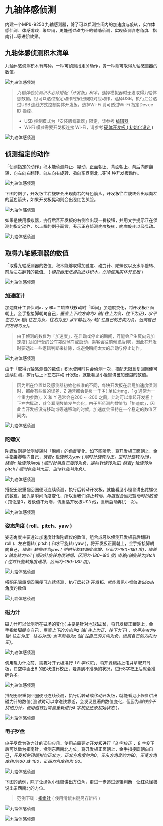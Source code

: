 # 九轴体感侦测

内建一个MPU-9250 九轴感测器，除了可以侦测空间内的加速度与旋转，实作体感侦测、体感游戏...等应用，更能透过磁力计的辅助侦测，实现侦测姿态角度、指南针...等进阶效果。

## 九轴体感侦测积木清单

九轴体感侦测积木有两种，一种可侦测指定的动作，另一种则可取得九轴感测器的数值。

![九轴体感侦测](https://raw.githubusercontent.com/junhuanchen/test_repository/master/bpi-web/tutorials/images/zh-tw/docs/webbit/board/mpu9250-01.jpg)

> *九轴体感侦测积木必须搭配「开发板」积木*，选择模拟器时无法取得九轴体感数值，但可以透过指定动作的按钮模拟对应动作，选择USB，执行后会透过USB 连线方式控制实体开发板，选择Wi-Fi 则可透过Wi-Fi 指定Device ID 操控。
> - USB 控制模式为「安装版编辑器」限定，请参考 [编辑器](../index.html#software)
> - Wi-Fi 模式需要开发板连接 Wi-Fi，请参考 [硬体开发板 ( 初始化设定 )](../info/setup.html)

![九轴体感侦测](https://raw.githubusercontent.com/junhuanchen/test_repository/master/bpi-web/tutorials/images/zh-tw/docs/webbit/board/mpu9250-02.jpg)

## 侦测指定的动作

「侦测指定的动作」积木能侦测静止、晃动、正面朝上、背面朝上、向后向前翻转、向左向右翻转、向左向右旋转、指向东西南北...等14 种开发板动作。

![九轴体感侦测](https://raw.githubusercontent.com/junhuanchen/test_repository/master/bpi-web/tutorials/images/zh-tw/docs/webbit/board/mpu9250-03.jpg)

下图的例子，开发板往右旋转会出现向右的绿色箭头，开发板往左旋转会出现向左的蓝色箭头，如果开发板晃动则会出现红色笑脸。

![九轴体感侦测](https://raw.githubusercontent.com/junhuanchen/test_repository/master/bpi-web/tutorials/images/zh-tw/docs/webbit/board/mpu9250-04.jpg)

如果是使用模拟器，执行后再开发板的右侧会出现一排按钮，并用文字提示正在侦测的指定动作，以上图的例子而言，表示正在侦测向右旋转、向左旋转以及晃动。

![九轴体感侦测](https://raw.githubusercontent.com/junhuanchen/test_repository/master/bpi-web/tutorials/images/zh-tw/docs/webbit/board/mpu9250-05.jpg)

## 取得九轴感测器的数值

「取得九轴感测器的数值」积木能够取得加速度、磁力计、陀螺仪以及水平旋转、前后左右翻转的数值。 ( *模拟器无法模拟此块积木，必须使用实体开发板* )

![九轴体感侦测](https://raw.githubusercontent.com/junhuanchen/test_repository/master/bpi-web/tutorials/images/zh-tw/docs/webbit/board/mpu9250-06.jpg)

### 加速度计

加速度计主要侦测x、y 和z 三轴直线移动时「瞬间」加速度变化，将开发板正面朝上，金手指接脚朝向自己，*垂直上下的方向为z 轴( 往上为负，往下为正)，水平左右为x 轴( 往左为负，往右为正) 水平前后为y 轴( 往自己的方向为负，远离自己的方向为正)*。

> 由于侦测的数值为「加速度」，在启动或停止的瞬间，可能会产生反向的加速度( 就如行驶的公车突然煞车或启动，乘客会往前倾或后仰)，因此在开发时要透过一些逻辑判断来排除，或避免瞬间太大的启动与停止动作。

![九轴体感侦测](https://raw.githubusercontent.com/junhuanchen/test_repository/master/bpi-web/tutorials/images/zh-tw/docs/webbit/board/mpu9250-07.jpg)

由于「取得九轴感测器的数值」积木使用时只会侦测一次，搭配无限重复回圈便可连续侦测，执行后上下左右挥动 开发板，就能看见小怪兽讲出加速度的数值。

> 因为所在位置以及感测器初始化校准的不同，每块开发板在启用加速度侦测时，都会有些微的误差，Z 通常都会是负一千多( 单位为mg，1 g 通常为一个重力参数)，X 和 Y 通常会在200 ~ -200 之间，此时可以拿起开发板上下左右挥动，就会看见数值发生变化，由于所侦测的数值为「加速度」，因此当开发板没有移动或等速移动的时候，加速度会保持在一个稳定的数值区间内。

![九轴体感侦测](https://raw.githubusercontent.com/junhuanchen/test_repository/master/bpi-web/tutorials/images/zh-tw/docs/webbit/board/mpu9250-08.gif)

### 陀螺仪

陀螺仪则是侦测旋转时「瞬间」的角度变化，如下图所示，将开发板正面朝上，金手指接脚朝向自己，*绕着z 轴旋转为yaw ( 顺时针旋转为正，逆时针旋转为负)，绕着x 轴旋转为roll ( 顺时针朝自己旋转为负，逆时针旋转为正) 绕着y 轴旋转为pitch ( 顺时针旋转为正，逆时针旋转为负)*。

![九轴体感侦测](https://raw.githubusercontent.com/junhuanchen/test_repository/master/bpi-web/tutorials/images/zh-tw/docs/webbit/board/mpu9250-09.jpg)

搭配无限重复回圈便可连续侦测，执行后转动开发板，就能看见小怪兽讲出陀螺仪的数值，因为是瞬间角度变化，所以当我们*停止转动，角度就会回归启动时的数值* ( 预设是0，若数值不为零，请重插开发板USB 线，重新启动再试一次)。

![九轴体感侦测](https://raw.githubusercontent.com/junhuanchen/test_repository/master/bpi-web/tutorials/images/zh-tw/docs/webbit/board/mpu9250-10.gif)

### 姿态角度 ( roll、pitch、yaw )

姿态角度主要透过加速度计和陀螺仪的数值，组合成可以侦测开发板前后翻转( roll )、左右翻转( pitch ) 和水平旋转( yaw )，将开发板正面朝上，金手指接脚朝向自己，*绕着z 轴旋转为yaw ( 逆时针旋转角度递增，区间为-180~180 度)，绕着x 轴旋转为roll ( 顺时针旋转角度递增，区间为-180~180 度) 绕着y轴旋转为pitch ( 逆时针旋转角度递增，区间为-180~180 度)*。

![九轴体感侦测](https://raw.githubusercontent.com/junhuanchen/test_repository/master/bpi-web/tutorials/images/zh-tw/docs/webbit/board/mpu9250-17.jpg)

搭配无限重复回圈便可连续侦测，执行后转动 开发板，就能看见小怪兽讲出姿态角度的数值

![九轴体感侦测](https://raw.githubusercontent.com/junhuanchen/test_repository/master/bpi-web/tutorials/images/zh-tw/docs/webbit/board/mpu9250-18.gif)

### 磁力计

磁力计可以侦测所在磁场的变化( 主要是针对地球磁场)，将开发板正面朝上，金手指接脚朝向自己，*垂直上下的方向为z 轴( 往上为正，往下为下) ，水平左右为y 轴( 往左为正，往右为负) 水平前后为x 轴( 往自己的方向为负，远离自己的方向为正)*。

![九轴体感侦测](https://raw.githubusercontent.com/junhuanchen/test_repository/master/bpi-web/tutorials/images/zh-tw/docs/webbit/board/mpu9250-11.jpg)

使用磁力计之前，需要对开发板进行「*8 字校正*」，将开发板插上电并拿起开发板，在空中画出8 的形状进行校正，若遇到不准确的状况，进行8字校正后就会准确许多。

![九轴体感侦测](https://raw.githubusercontent.com/junhuanchen/test_repository/master/bpi-web/tutorials/images/zh-tw/docs/webbit/board/mpu9250-12.jpg)

搭配无限重复回圈便可连续侦测，执行后转动或移动开发板，就能看见小怪兽讲出磁力计的数值( 测试时可以拿磁铁靠近，会发现显著的数值变化，但因为*磁铁会干扰磁力计，使用磁铁后需要重新进行8 字校正还原初始状态* )。

![九轴体感侦测](https://raw.githubusercontent.com/junhuanchen/test_repository/master/bpi-web/tutorials/images/zh-tw/docs/webbit/board/mpu9250-13.gif)

### 电子罗盘

电子罗盘为磁力计的延伸应用，使用前需要对开发板进行「*8 字校正*」，8 字校正后可以做为指南针，侦测东西南北方位，将开发板正面朝上，金手指接脚朝向自己，*开发板的顶端指向正北方，正北方角度约为0，正东方角度约为90，正南方角度约为180 或-180，正西方角度约为-90*。

![九轴体感侦测](https://raw.githubusercontent.com/junhuanchen/test_repository/master/bpi-web/tutorials/images/zh-tw/docs/webbit/board/mpu9250-14.jpg)

下图的范例，除了让绿色小怪兽讲出方位角，更进一步透过逻辑判断，让红色怪兽说出东西南北的方位。

> 范例下载：[指南针](https://raw.githubusercontent.com/junhuanchen/test_repository/master/bpi-web/tutorials/images/zh-tw/docs/webbit/board/mpu9250-sample-01.json#_blank) ( 使用滑鼠右键另存新档 )

![九轴体感侦测](https://raw.githubusercontent.com/junhuanchen/test_repository/master/bpi-web/tutorials/images/zh-tw/docs/webbit/board/mpu9250-16.gif)

![九轴体感侦测](https://raw.githubusercontent.com/junhuanchen/test_repository/master/bpi-web/tutorials/images/zh-tw/docs/webbit/board/mpu9250-15.jpg)